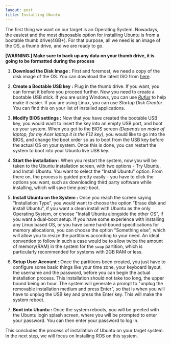 ```yaml
---
layout: post
title: Installing Ubuntu
---
```


The first thing we want on our target is an Operating System. Nowadays, the easiest and the most disposable option for installing Ubuntu is from a bootable thumb drive(4GB+). For that purpose, all we need is an image of the OS, a thumb drive, and we are ready to go.

**[WARNING:] Make sure to back up any data on your thumb drive, it is going to be formatted during the process**

  1. **Download the Disk Image :** First and foremost, we need a copy of the disk image of the OS. You can download the latest ISO from [here](https://ubuntu.com/download/desktop/thank-you?version=18.04.4&architecture=amd64).

  1. **Create a Bootable USB key :** Plug in the thumb drive. If you want, you can format it before you proceed further. Now you need to create a bootable USB stick. If you are using Windows, you can use [*Rufus*](https://rufus.ie/) to help make it easier. If you are using Linux, you can use *Startup Disk Creator*. You can find this on your list of installed applications.

  1. **Modify BIOS settings :** Now that you have created the bootable USB key, you would want to insert the key into an empty USB port, and boot up your system. When you get to the BIOS screen *(Depends on make of laptop, for my Acer laptop it is the F12 key)*, you would like to go into the BIOS, and change the boot order so as to boot from the USB key before the actual OS on your system. Once this is done, you can restart the system to boot into your Ubuntu live USB key.

  1. **Start the installation :** When you restart the system, now you will be taken to the Ubuntu installation screen, with two options - Try Ubuntu, and Install Ubuntu. You want to select the "Install Ubuntu" option. From there on, the process is guided pretty easily - you have to click the options you want, such as downloading third party software while installing, which will save time post-boot.

  1. **Install Ubuntu on the System :** Once you reach the screen saying "Installation Type", you would want to choose the option "Erase disk and install Ubuntu", if you want a clean install with Ubuntu as the only Operating System, or choose "Install Ubuntu alongside the other OS", if you want a dual-boot setup. If you have some experience with installing any Linux based OS, or you have some hard-bound specifications for memory allocations, you can choose the option "Something else", which will allow you to resize the partitions according to your need. An ideal convention to follow in such a case would be to allow twice the amount of memory(RAM) in the system for the `swap` partition, which is particularly recommended for systems with 2GB RAM or less.

  1. **Setup User Account :** Once the partitions been created, you just have to configure some basic things like your time zone, your keyboard layout, the username and the password, before you can begin the actual installation process. This installation should not take too long, the upper bound being an hour. The system will generate a prompt to "unplug the removable installation medium and press Enter", so that is when you will have to unplug the USB key and press the Enter key. This will make the system reboot.

  1. **Boot into Ubuntu :** Once the system reboots, you will be greeted with the Ubuntu login splash screen, where you will be prompted to enter your password. You can then enter your password to log in.

  This concludes the process of installation of Ubuntu on your target system. In the next step, we will focus on Installing ROS on this system.
